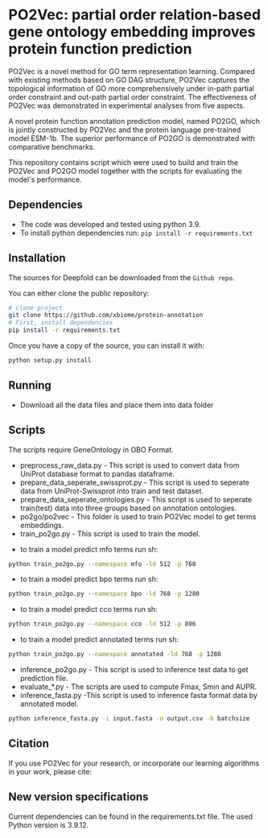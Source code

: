 # PO2Vec: partial order relation-based gene ontology embedding improves protein function prediction

PO2Vec is a novel method for GO term representation learning. Compared with existing methods based on GO DAG structure, PO2Vec captures the topological information of GO more comprehensively under in-path partial order constraint and out-path partial order constraint. The effectiveness of PO2Vec was demonstrated in experimental
analyses from five aspects.

A novel protein function annotation prediction model, named PO2GO, which is jointly constructed by PO2Vec and the
protein language pre-trained model ESM-1b. The superior performance of PO2GO is demonstrated with comparative benchmarks.

This repository contains script which were used to build and train the PO2Vec and PO2GO model together with the scripts for evaluating the model's performance.

## Dependencies
* The code was developed and tested using python 3.9.
* To install python dependencies run:
  `pip install -r requirements.txt`

## Installation
The sources for Deepfold can be downloaded from the `Github repo`.

You can either clone the public repository:

```bash
# clone project
git clone https://github.com/xbiome/protein-annotation
# First, install dependencies
pip install -r requirements.txt
```

Once you have a copy of the source, you can install it with:

```bash
python setup.py install
```

## Running
* Download all the data files and place them into data folder


## Scripts
The scripts require GeneOntology in OBO Format.
* preprocess_raw_data.py - This script is used to convert data from UniProt database format to pandas dataframe.
* prepare_data_seperate_swissprot.py - This script is used to seperate data from UniProt-Swissprot into train and test dataset.
* prepare_data_seperate_ontologies.py - This script is used to seperate train(test) data into three groups based on annotation ontologies.
* po2go/po2vec - This folder is used to train PO2Vec model to get terms embeddings.
* train_po2go.py - This script is used to train the model.
- to train a model predict mfo terms run sh: 
```bash
python train_po2go.py --namespace mfo -ld 512 -p 768
```
- to train a model predict bpo terms run sh:
```bash
python train_po2go.py --namespace bpo -ld 768 -p 1280
```
- to train a model predict cco terms run sh:
```bash
python train_po2go.py --namespace cco -ld 512 -p 896
```
- to train a model predict annotated terms run sh:
```bash
python train_po2go.py --namespace annotated -ld 768 -p 1280
```
* inference_po2go.py - This script is used to inference test data to get prediction file.
* evaluate_*.py - The scripts are used to compute Fmax, Smin and AUPR.
* inference_fasta.py -This script is used to inference fasta format data by annotated model.
```bash
python inference_fasta.py -i input.fasta -o output.csv -b batchsize
```

## Citation

If you use PO2Vec for your research, or incorporate our learning algorithms in your work, please cite:



## New version specifications
Current dependencies can be found in the requirements.txt file.
The used Python version is 3.9.12.
